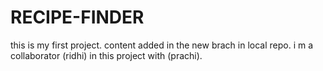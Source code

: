 # RECIPE-FINDER
this is my first project.
content added in the new brach in local repo.
i m a collaborator (ridhi) in this project with (prachi).

